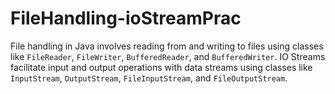 # FileHandling-ioStreamPrac
File handling in Java involves reading from and writing to files using classes like `FileReader`, `FileWriter`, `BufferedReader`, and `BufferedWriter`. IO Streams facilitate input and output operations with data streams using classes like `InputStream`, `OutputStream`, `FileInputStream`, and `FileOutputStream`.
